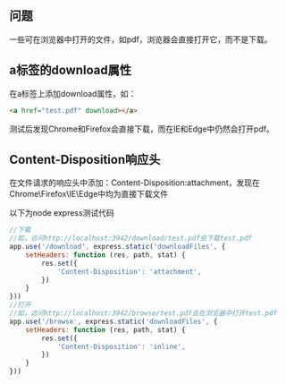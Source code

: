 ## 问题
一些可在浏览器中打开的文件，如pdf，浏览器会直接打开它，而不是下载。

## a标签的download属性
在a标签上添加download属性，如：

```html
<a href="test.pdf" download></a>
```
测试后发现Chrome和Firefox会直接下载，而在IE和Edge中仍然会打开pdf。

## Content-Disposition响应头
在文件请求的响应头中添加：Content-Disposition:attachment，发现在Chrome\Firefox\IE\Edge中均为直接下载文件

以下为node express测试代码

```javascript
//下载
//如，访问http://localhost:3942/download/test.pdf会下载test.pdf
app.use('/download', express.static('downloadFiles', {
    setHeaders: function (res, path, stat) {
        res.set({
            'Content-Disposition': 'attachment',
        })
    }
}))
//打开
//如，访问http://localhost:3942/browse/test.pdf会在浏览器中打开test.pdf
app.use('/browse', express.static('downloadFiles', {
    setHeaders: function (res, path, stat) {
        res.set({
            'Content-Disposition': 'inline',
        })
    }
}))
```
